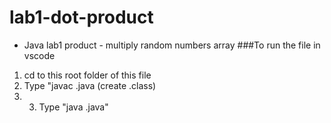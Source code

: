 # lab1-dot-product
* Java lab1 product - multiply random numbers array
###To run the file in vscode
1. cd to this root folder of this file
2. Type "javac <filename>.java (create <filename>.class)
3. 3. Type "java <filename>.java"
